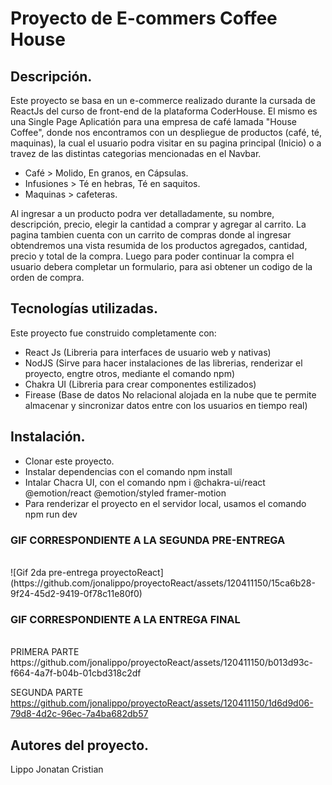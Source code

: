 # Proyecto de E-commers Coffee House
## Descripción.
Este proyecto se basa en un e-commerce realizado durante la cursada de ReactJs del curso de front-end de la plataforma CoderHouse. 
El mismo es una Single Page Aplicatión para una empresa de café lamada "House Coffee", donde nos encontramos con un despliegue de productos (café, té, maquinas), la cual el usuario podra visitar en su pagina principal (Inicio) o a travez de las distintas categorias
mencionadas en el Navbar. 
- Café > Molido, En granos, en Cápsulas.
- Infusiones > Té en hebras, Té en saquitos.
- Maquinas > cafeteras.

Al ingresar a un producto podra ver detalladamente, su nombre, descripción, precio, elegir la cantidad a comprar y agregar al carrito.
La pagina tambien cuenta con un carrito de compras donde al ingresar obtendremos una vista resumida de los productos agregados, cantidad, precio y total de la compra. Luego para poder continuar la compra el usuario debera completar un formulario, para asi obtener un codigo de la orden de compra.

## Tecnologías utilizadas.
Este proyecto fue construido completamente con:
- React Js (Libreria para interfaces de usuario web y nativas)
- NodJS (Sirve para hacer instalaciones de las librerias, renderizar el proyecto, engtre otros, mediante el comando npm)
- Chakra UI (Libreria para crear componentes estilizados)
- Firease (Base de datos No relacional alojada en la nube que te permite almacenar y sincronizar datos entre con los usuarios en tiempo real)

## Instalación.
- Clonar este proyecto.
- Instalar dependencias con el comando npm install
- Intalar Chacra UI, con el comando npm i @chakra-ui/react @emotion/react @emotion/styled framer-motion
- Para renderizar el proyecto en el servidor local, usamos el comando npm run dev


### GIF CORRESPONDIENTE A LA SEGUNDA PRE-ENTREGA
<br/>
![Gif 2da pre-entrega proyectoReact](https://github.com/jonalippo/proyectoReact/assets/120411150/15ca6b28-9f24-45d2-9419-0f78c11e80f0)

### GIF CORRESPONDIENTE A LA ENTREGA FINAL
<br/>
PRIMERA PARTE
https://github.com/jonalippo/proyectoReact/assets/120411150/b013d93c-f664-4a7f-b04b-01cbd318c2df

SEGUNDA PARTE
https://github.com/jonalippo/proyectoReact/assets/120411150/1d6d9d06-79d8-4d2c-96ec-7a4ba682db57

## Autores del proyecto.
Lippo Jonatan Cristian
